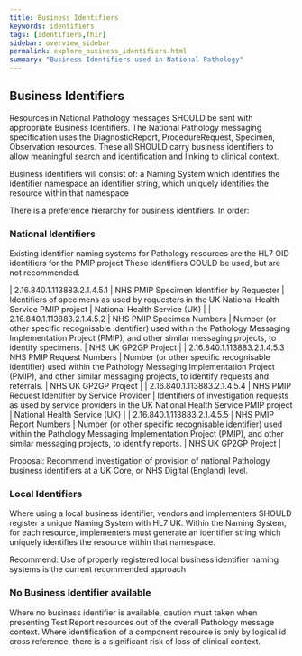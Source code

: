 ```yaml
---
title: Business Identifiers
keywords: identifiers
tags: [identifiers,fhir]
sidebar: overview_sidebar
permalink: explore_business_identifiers.html
summary: "Business Identifiers used in National Pathology"
---
```


## Business Identifiers ##

Resources in National Pathology messages SHOULD be sent with appropriate Business Identifiers.
The National Pathology messaging specification uses the DiagnosticReport, ProcedureRequest, Specimen, Observation resources. These all SHOULD carry business identifiers to allow meaningful search and identification and linking to clinical context.

Business identifiers will consist of:
a Naming System which identifies the identifier namespace
an identifier string, which uniquely identifies the resource within that namespace

There is a preference hierarchy for business identifiers. In order:

### National Identifiers ###

Existing identifier naming systems for Pathology resources are the HL7 OID identifiers for the PMIP project
These identifiers COULD be used, but are not recommended.
    
| 2.16.840.1.113883.2.1.4.5.1  | NHS PMIP Specimen Identifier by Requester  | Identifiers of specimens as used by requesters in the UK National Health Service PMIP project  | National Health Service (UK) |
| 2.16.840.1.113883.2.1.4.5.2  | NHS PMIP Specimen Numbers  | Number (or other specific recognisable identifier) used within the Pathology Messaging Implementation Project (PMIP), and other similar messaging projects, to identify specimens.  | NHS UK GP2GP Project |
| 2.16.840.1.113883.2.1.4.5.3  | NHS PMIP Request Numbers  | Number (or other specific recognisable identifier) used within the Pathology Messaging Implementation Project (PMIP), and other similar messaging projects, to identify requests and referrals.  | NHS UK GP2GP Project |
| 2.16.840.1.113883.2.1.4.5.4  | NHS PMIP Request Identifier by Service Provider  | Identifiers of investigation requests as used by service providers in the UK National Health Service PMIP project  | National Health Service (UK) |
| 2.16.840.1.113883.2.1.4.5.5  | NHS PMIP Report Numbers  | Number (or other specific recognisable identifier) used within the Pathology Messaging Implementation Project (PMIP), and other similar messaging projects, to identify reports.  | NHS UK GP2GP Project |

Proposal: Recommend investigation of provision of national Pathology business identifiers at a UK Core, or NHS Digital (England) level.

### Local Identifiers ###

Where using a local business identifier, vendors and implementers SHOULD register a unique Naming System with HL7 UK.
Within the Naming System, for each resource, implementers must generate an identifier string which uniquely identifies the resource within that namespace.
    
Recommend: Use of properly registered local business identifier naming systems is the current recommended approach

### No Business Identifier available ###

Where no business identifier is available, caution must taken when presenting Test Report resources out of the overall Pathology message context. Where identification of a component resource is only by logical id cross reference, there is a significant risk of loss of clinical context.
